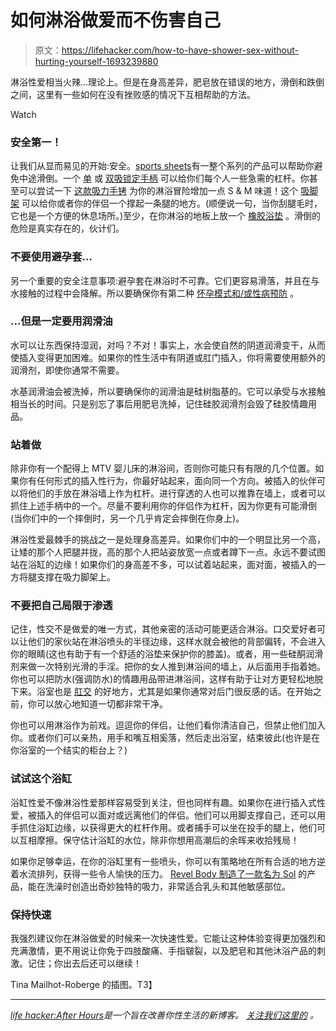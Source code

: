 # 如何淋浴做爱而不伤害自己

> 原文：<https://lifehacker.com/how-to-have-shower-sex-without-hurting-yourself-1693239880>

淋浴性爱相当火辣...理论上。但是在身高差异，肥皂放在错误的地方，滑倒和跌倒之间，这里有一些如何在没有挫败感的情况下互相帮助的方法。

Watch

### 安全第一！

让我们从显而易见的开始:安全。[sports sheets](http://sportsheets.com/)有一整个系列的产品可以帮助你避免中途滑倒。一个 [单](https://sportsheets.com/product/single-locking-suction-handle/) 或 [双吸锁定手柄](https://sportsheets.com/product/dual-locking-suction-handle/) 可以给你们每个人一些急需的杠杆。你甚至可以尝试一下 [这款吸力手铐](https://www.filthydirty.com/sex-in-the-shower-suction-handcuffs.html#oid=1005_1) 为你的淋浴冒险增加一点 S & M 味道！这个 [吸脚架](https://sportsheets.com/product/single-locking-suction-foot-rest/) 可以给你或者你的伴侣一个撑起一条腿的地方。(顺便说一句，当你刮腿毛时，它也是一个方便的休息场所。)至少，在你淋浴的地板上放一个 [橡胶浴垫](http://smile.amazon.com/Large-Rubber-Safety-Mat-White/dp/B003TFXEGK?asc_campaign=InlineText&asc_refurl=https://lifehacker.com/how-to-have-shower-sex-without-hurting-yourself-1693239880&asc_source=&tag=kinjalifehackerlink-20) 。滑倒的危险是真实存在的，伙计们。

### 不要使用避孕套...

另一个重要的安全注意事项:避孕套在淋浴时不可靠。它们更容易滑落，并且在与水接触的过程中会降解。所以要确保你有第二种 [怀孕模式和/或性病预防](https://lifehacker.com/a-basic-guide-to-the-countless-birth-control-options-ou-1673259659) 。

### ...但是一定要用润滑油

水可以让东西保持湿润，对吗？不对！事实上，水会使自然的阴道润滑变干，从而使插入变得更加困难。如果你的性生活中有阴道或肛门插入，你将需要使用额外的润滑剂，即使你通常不需要。

水基润滑油会被洗掉，所以要确保你的润滑油是硅树脂基的。它可以承受与水接触相当长的时间。只是别忘了事后用肥皂洗掉，记住硅胶润滑剂会毁了硅胶情趣用品。

### 站着做

除非你有一个配得上 MTV 婴儿床的淋浴间，否则你可能只有有限的几个位置。如果你有任何形式的插入性行为，你最好站起来，面向同一个方向。被插入的伙伴可以将他们的手放在淋浴墙上作为杠杆。进行穿透的人也可以推靠在墙上，或者可以抓住上述手柄中的一个。尽量不要利用你的伴侣作为杠杆，因为你更有可能滑倒(当你们中的一个摔倒时，另一个几乎肯定会摔倒在你身上)。

淋浴性爱最棘手的挑战之一是处理身高差异。如果你们中的一个明显比另一个高，让矮的那个人把腿并拢，高的那个人把站姿放宽一点或者蹲下一点。永远不要试图站在浴缸的边缘！如果你们的身高差不多，可以试着站起来，面对面，被插入的一方将腿支撑在吸力脚架上。

### 不要把自己局限于渗透

记住，性交不是做爱的唯一方式，其他亲密的活动可能更适合淋浴。口交爱好者可以让他们的家伙站在淋浴喷头的半径边缘，这样水就会被他的背部偏转，不会进入你的眼睛(这也有助于有一个舒适的浴垫来保护你的膝盖)。或者，用一些硅酮润滑剂来做一次特别光滑的手淫。把你的女人推到淋浴间的墙上，从后面用手指着她。你也可以把防水(强调防水)的情趣用品带进淋浴间，这样有助于让对方更轻松地脱下来。浴室也是 [肛交](http://gawker.com/the-booty-eating-renaissance-1633706123) 的好地方，尤其是如果你通常对后门很反感的话。在开始之前，你可以放心地知道一切都非常干净。

你也可以用淋浴作为前戏。逗逗你的伴侣，让他们看你清洁自己，但禁止他们加入你。或者你们可以亲热，用手和嘴互相奚落，然后走出浴室，结束彼此(也许是在你浴室的一个结实的柜台上？)

### 试试这个浴缸

浴缸性爱不像淋浴性爱那样容易受到关注，但也同样有趣。如果你在进行插入式性爱，被插入的伴侣可以面对或远离他们的伴侣。他们可以用脚支撑自己，还可以用手抓住浴缸边缘，以获得更大的杠杆作用。或者捕手可以坐在投手的腿上，他们可以互相摩擦。保守估计浴缸的水位，除非你想用高潮后的余晖来收拾残局！

如果你足够幸运，在你的浴缸里有一些喷头，你可以有策略地在所有合适的地方逆着水流排列，获得一些令人愉快的压力。 [Revel Body 制造了一款名为 Sol](https://www.filthydirty.com/revel-body-sol-sonic-vibrator.html#oid=1005_1) 的产品，能在洗澡时创造出奇妙独特的吸力，非常适合乳头和其他敏感部位。

### 保持快速

我强烈建议你在淋浴做爱的时候来一次快速性爱。它能让这种体验变得更加强烈和充满激情，更不用说让你免于四肢酸痛、手指皲裂，以及肥皂和其他沐浴产品的刺激。记住；你出去后还可以继续！

Tina Mailhot-Roberge 的插图。T3】

* * *

[*life hacker:After Hours*](http://afterhours.lifehacker.com/)*是一个旨在改善你性生活的新博客。* [*关注我们这里的*](https://twitter.com/LHAfterHours) *。*